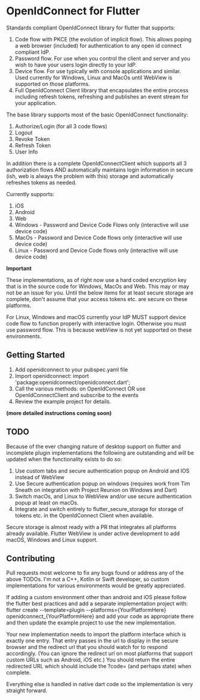 # OpenIdConnect for Flutter

Standards compliant OpenIdConnect library for flutter that supports:

1. Code flow with PKCE (the evolution of implicit flow). This allows poping a web browser (included) for authentication to any open id connect compliant IdP.
2. Password flow. For use when you control the client and server and you wish to have your users login directly to your IdP.
3. Device flow. For use typically with console applications and similar. Used currently for Windows, Linux and MacOs until WebView is supported on those platforms.
4. Full OpenIdConnect Client library that encapsulates the entire process including refresh tokens, refreshing and publishes an event stream for your application.

The base library supports most of the basic OpenIdConnect functionality:

1. Authorize/Login (for all 3 code flows)
2. Logout
3. Revoke Token
4. Refresh Token
5. User Info

In addition there is a complete OpenIdConnectClient which supports all 3 authorization flows AND automatically maintains login information in secure (ish, web is always the problem with this) storage and automatically refreshes tokens as needed.

Currently supports:

1. iOS
2. Android
3. Web
4. Windows - Password and Device Code Flows only (interactive will use device code)
5. MacOs - Password and Device Code flows only (interactive will use device code)
6. Linux - Password and Device Code flows only (interactive will use device code)

**Important**

These implementations, as of right now use a hard coded encryption key that is in the source code for Windows, MacOs and Web. This may or may not be an issue for you. Until the below items for at least secure storage are complete, don't assume that your access tokens etc. are secure on these platforms.

For Linux, Windows and macOS currently your IdP MUST support device code flow to function properly with interactive login. Otherwise you must use password flow. This is because webView is not yet supported on these environments.

## Getting Started

1. Add openidconnect to your pubspec.yaml file
2. Import openidconnect: import 'package:openidconnect/openidconnect.dart';
3. Call the various methods: on OpenIdConnect OR use OpenIdConnectClient and subscribe to the events
4. Review the example project for details.

**(more detailed instructions coming soon)**

## TODO

Because of the ever changing nature of desktop support on flutter and incomplete plugin implementations the following are outstanding and will be updated when the functionality exists to do so:

1. Use custom tabs and secure authentication popup on Android and IOS instead of WebView
2. Use Secure authentication popup on windows (requires work from Tim Sneath on integration with Project Reunion on Windows and Dart)
3. Switch macOs, and Linux to WebView and/or use secure authentication popup at least on macOs.
4. Integrate and switch entirely to flutter_secure_storage for storage of tokens etc. in the OpenIdConnect Client when available.

Secure storage is almost ready with a PR that integrates all platforms already available. Flutter WebView is under active development to add macOS, Windows and Linux support.

## Contributing

Pull requests most welcome to fix any bugs found or address any of the above TODOs. I'm not a C++, Kotlin or Swift developer, so custom implementations for various environments would be greatly appreciated.

If adding a custom environment other than android and iOS please follow the flutter best practices and add a separate implementation project with: flutter create --template=plugin --platforms={YourPlatformHere} openidconnect\_{YourPlatformHere} and add your code as appropriate there and then update the example project to use the new implementation.

Your new implementation needs to import the platform interface which is exactly one entry. That entry passes in the url to display in the secure browser and the redirect url that you should watch for to respond accordingly. (You can ignore the redirect url on most platforms that support custom URLs such as Android, iOS etc.) You should return the entire redirected URL which should include the ?code= (and perhaps state) when complete.

Everything else is handled in native dart code so the implementation is very straight forward.
